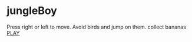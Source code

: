 # jungleBoy
Press right or left to move. Avoid birds and jump on them. collect bananas
<br>
<a href="https://msdagiya.github.io/jungleBoy/">PLAY</a>
